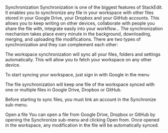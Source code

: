 
Synchronization
Synchronization is one of the biggest features of StackEdit. It enables you to synchronize any file in your workspace with other files stored in your Google Drive, your Dropbox and your GitHub accounts. This allows you to keep writing on other devices, collaborate with people you share the file with, integrate easily into your workflow... The synchronization mechanism takes place every minute in the background, downloading, merging, and uploading file modifications.
There are two types of synchronization and they can complement each other:


The workspace synchronization will sync all your files, folders and settings automatically. This will allow you to fetch your workspace on any other device.

To start syncing your workspace, just sign in with Google in the menu



The file synchronization will keep one file of the workspace synced with one or multiple files in Google Drive, Dropbox or GitHub.

Before starting to sync files, you must link an account in the Synchronize sub-menu.



Open a file
You can open a file from Google Drive, Dropbox or GitHub by opening the Synchronize sub-menu and clicking Open from. Once opened in the workspace, any modification in the file will be automatically synced.

